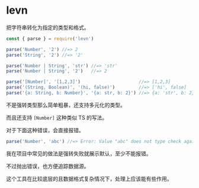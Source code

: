 # levn

把字符串转化为指定的类型和格式。

```js
const { parse } = require('levn')

parse('Number', '2') //=> 2
parse('String', '2') //=> '2'

parse('Number | String', 'str') //=> 'str'
parse('Number | String', '2')   //=> 2

parse('[Number]', '[1,2,3]')                      //=> [1,2,3]
parse('(String, Boolean)', '(hi, false)')         //=> ['hi', false]
parse('{a: String, b: Number}', '{a: str, b: 2}') //=> {a: 'str', b: 2}
```

不是强转类型那么简单粗暴，还支持多元化的类型。

而且还支持 `[Number]` 这种类似 TS 的写法。

对于下面这种错误，会直接报错。

```js
parse('Number', 'abc') //=> Error: Value "abc" does not type check against [{"type":"Number"}].
```

我在项目中常见的做法是强转失败就展示默认，至少不能报错。

不过抛出错误，也方便追踪数据源。

这个工具在比较底层的且数据格式复杂情况下，处理上应该能有些作用。
